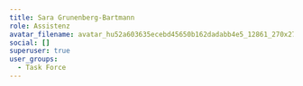```yaml
---
title: Sara Grunenberg-Bartmann
role: Assistenz
avatar_filename: avatar_hu52a603635ecebd45650b162dadabb4e5_12861_270x270_fill_q75_lanczos_center.jpg
social: []
superuser: true
user_groups:
  - Task Force
---
```

